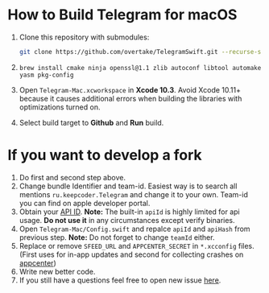 # How to Build Telegram for macOS

1. Clone this repository with submodules:
	
	```sh
	git clone https://github.com/overtake/TelegramSwift.git --recurse-submodules
	```
2.  ```brew install cmake ninja openssl@1.1 zlib autoconf libtool automake yasm pkg-config```
3. Open `Telegram-Mac.xcworkspace` in **Xcode 10.3**.  Avoid Xcode 10.11+ because it causes additional errors when building the libraries with optimizations turned on.  
4. Select build target to **Github** and **Run** build.



# If you want to develop a fork

1. Do first and second step above.
2. Change bundle Identifier and team-id. Easiest way is to search all mentions `ru.keepcoder.Telegram` and change it to your own. Team-id you can find on apple developer portal.
3. Obtain your [API ID](https://core.telegram.org/api/obtaining_api_id). **Note:** The built-in `apiId` is highly limited for api usage. **Do not use it** in any circumstances except verify binaries.
4. Open `Telegram-Mac/Config.swift` and repalce `apiId` and `apiHash` from previous step. **Note:** Do not forget to change `teamId` either.
5. Replace or remove `SFEED_URL` and  `APPCENTER_SECRET`  in `*.xcconfig` files. (First uses for in-app updates and second for collecting crashes on [appcenter](https://appcenter.ms))
6. Write new better code.
7. If you still have a questions feel free to open new issue [here](https://github.com/overtake/TelegramSwift/issues/new).
